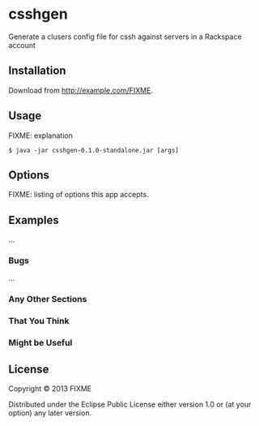 # csshgen

Generate a clusers config file for cssh against servers in a Rackspace account

## Installation

Download from http://example.com/FIXME.

## Usage

FIXME: explanation

    $ java -jar csshgen-0.1.0-standalone.jar [args]

## Options

FIXME: listing of options this app accepts.

## Examples

...

### Bugs

...

### Any Other Sections
### That You Think
### Might be Useful

## License

Copyright © 2013 FIXME

Distributed under the Eclipse Public License either version 1.0 or (at
your option) any later version.
